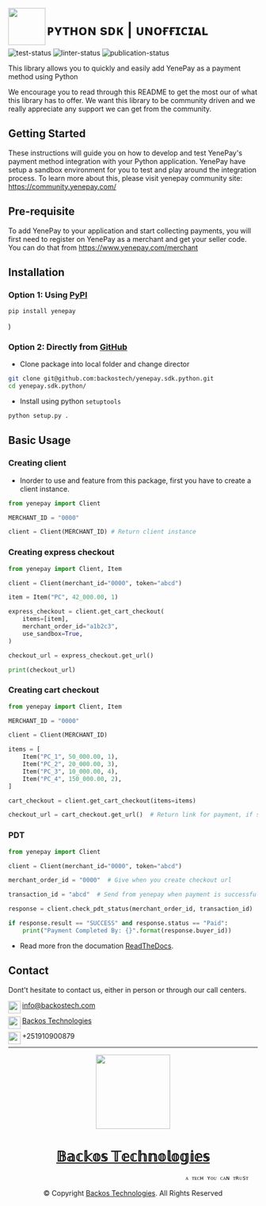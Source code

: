 <a href="https://www.yenepay.com"> <img align="left" height="75" src="https://www.yenepay.com/images/logo.png"/></a>
<h1 align="left">ᴘʏᴛʜᴏɴ sᴅᴋ | ᴜɴᴏғғɪᴄɪᴀʟ</h1>

![test-status](https://github.com/backostech/yenepay.sdk.python/actions/workflows/pytest.yml/badge.svg)
![linter-status](https://github.com/backostech/yenepay.sdk.python/actions/workflows/linters.yml/badge.svg)
![publication-status](https://github.com/backostech/yenepay.sdk.python/actions/workflows/python-publish.yml/badge.svg)

This library allows you to quickly and easily add YenePay as a payment method using Python

We encourage you to read through this README to get the most our of what this library has to offer. We want this library to be community driven and we really appreciate any support we can get from the community.

## Getting Started

These instructions will guide you on how to develop and test YenePay's payment method integration with your Python application. YenePay have setup a sandbox environment for you to test and play around the integration process. To learn more about this, please visit yenepay community site: https://community.yenepay.com/

## Pre-requisite

To add YenePay to your application and start collecting payments, you will first need to register on YenePay as a merchant and get your seller code. You can do that from https://www.yenepay.com/merchant

## Installation

### Option 1: Using [PyPI](https://pypi.org/project/yenepay/)
```sh
pip install yenepay
```
)
### Option 2: Directly from [GitHub](https://github.com:backostech/yenepay.sdk.python)
* Clone package into local folder and change director
```sh
git clone git@github.com:backostech/yenepay.sdk.python.git
cd yenepay.sdk.python/
```
* Install using python `setuptools`
```sh
python setup.py .
```

## Basic Usage

### Creating client
* Inorder to use and feature from this package, first you have to create a client instance.
```python
from yenepay import Client

MERCHANT_ID = "0000"

client = Client(MERCHANT_ID) # Return client instance
```
### Creating express checkout
```python
from yenepay import Client, Item

client = Client(merchant_id="0000", token="abcd")

item = Item("PC", 42_000.00, 1)

express_checkout = client.get_cart_checkout(
    items=[item],
    merchant_order_id="a1b2c3",
    use_sandbox=True,
)

checkout_url = express_checkout.get_url()

print(checkout_url)
```

### Creating cart checkout
```python
from yenepay import Client, Item

MERCHANT_ID = "0000"

client = Client(MERCHANT_ID)

items = [
    Item("PC_1", 50_000.00, 1),
    Item("PC_2", 20_000.00, 3),
    Item("PC_3", 10_000.00, 4),
    Item("PC_4", 150_000.00, 2),
]

cart_checkout = client.get_cart_checkout(items=items)

checkout_url = cart_checkout.get_url()  # Return link for payment, if success
```
### PDT
```python
from yenepay import Client

client = Client(merchant_id="0000", token="abcd")

merchant_order_id = "0000"  # Give when you create checkout url

transaction_id = "abcd"  # Send from yenepay when payment is successfull

response = client.check_pdt_status(merchant_order_id, transaction_id)

if response.result == "SUCCESS" and response.status == "Paid":
    print("Payment Completed By: {}".format(response.buyer_id))
```


* Read more fron the documation [ReadTheDocs](https://yenepay.readthedocs.com).


## Contact

Dont't hesitate to contact us, either in person or through our call centers.

<img align=left width="25" height="25" src="https://img.icons8.com/external-flaticons-lineal-color-flat-icons/64/000000/external-envelop-office-and-office-supplies-flaticons-lineal-color-flat-icons.png"/>

info@backostech.com

<img align=left width="25" height="25" src="https://img.icons8.com/color/48/000000/linkedin.png"/>

<a href="https://www.linkedin.com/company/backos-tech/about/">Backos Technologies</a>

<img align=left width="25" height="25" src="https://img.icons8.com/clouds/100/000000/phone.png"/>

+251910900879

<hr />
<p align="center">
  <img width="150" height="150" src="https://github.com/backostech/.github/raw/main/profile/logo.png">
  <h1 align="center"><a href="https://backostech.com">𝔹𝕒𝕔𝕜𝕠𝕤 𝕋𝕖𝕔𝕙𝕟𝕠𝕝𝕠𝕘𝕚𝕖𝕤</a></h1>

  ```
                                                    ᴀ ᴛᴇᴄʜ ʏᴏᴜ ᴄᴀɴ ᴛʀᴜsᴛ
  ```
</p>
<p align="center">© Copyright <a href="https://backostech.com">Backos Technologies</a>. All Rights Reserved</p>
